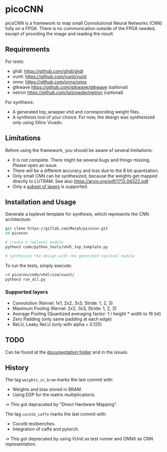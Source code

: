 # picoCNN

picoCNN is a framework to map small Convolutional Neural Networks (CNN) fully on a FPGA. There is no communication outside of the FPGA needed, except of providing the image and reading the result.

## Requirements

For tests:

- ghdl: <https://github.com/ghdl/ghdl>
- vunit: <https://github.com/vunit/vunit>
- onnx: <https://github.com/onnx/onnx>
- gtkwave <https://github.com/gtkwave/gtkwave> (optional)
- netron <https://github.com/lutzroeder/netron> (optional)

For synthesis:

- A generated top_wrapper.vhd and corresponding weight files.
- A synthesis tool of your choice. For now, the design was synthesized only using Xilinx Vivado.

## Limitations

Before using the framework, you should be aware of several limitations:

- It is not complete. There might be several bugs and things missing. Please open an issue.
- There will be a different accuracy and loss due to the 8 bit quantzation.
- Only small CNN can be synthesized, because the weights get mapped directly to LUTRAM. See also <https://arxiv.org/pdf/1712.04322.pdf>.
- Only a [subset of layers](#supported-layers) is supported.

## Installation and Usage

Generate a toplevel template for synthesis, which represents the CNN architecture:

```bash
git clone https://gitlab.com/Marph/picocnn.git
cd picocnn

# create a toplevel module
python3 code/python_tools/vhdl_top_template.py

# synthesize the design with the generated toplevel module
```

To run the tests, simply execute:

```bash
cd picocnn/code/vhdl/sim/vunit/
python3 run_all.py
```

### Supported layers

- Convolution (Kernel: 1x1, 2x2, 3x3, Stride: 1, 2, 3)
- Maximum Pooling (Kernel: 2x2, 3x3, Stride: 1, 2, 3)
- Average Pooling (Quantized averaging factor: 1 / height * width to 16 bit)
- Zero Padding (only same padding at each edge)
- ReLU, Leaky ReLU (only with alpha = 0.125)

## TODO

Can be found at the [documentation folder](documentation/todo.md) and in the issues.

## History

The tag `weights_in_bram` marks the last commit with:

- Weights and bias stored in BRAM.
- Using DSP for the matrix multiplications.

&rarr; This got depracated by "Direct Hardware Mapping".

The tag `cocotb_caffe` marks the last commit with:

- Cocotb testbenches.
- Integration of caffe and pytorch.

&rarr; This got deprecated by using VUnit as test runner and ONNX as CNN representation.
